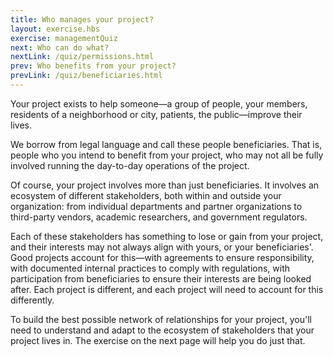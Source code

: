 ```yaml
---
title: Who manages your project?
layout: exercise.hbs
exercise: managementQuiz
next: Who can do what?
nextLink: /quiz/permissions.html
prev: Who benefits from your project?
prevLink: /quiz/beneficiaries.html
---
```


Your project exists to help someone&mdash;a group of people, your members, residents of a neighborhood or city, patients, the public&mdash;improve their lives. 

We borrow from legal language and call these people beneficiaries. That is, people who you intend to benefit from your project, who may not all be fully involved running the day-to-day operations of the project.

Of course, your project involves more than just beneficiaries. It involves an ecosystem of different stakeholders, both within and outside your organization: from individual departments and partner organizations to third-party vendors, academic researchers, and government regulators. 

Each of these stakeholders has something to lose or gain from your project, and their interests may not always align with yours, or your beneficiaries'. Good projects account for this—with agreements to ensure responsibility, with documented internal practices to comply with regulations, with participation from beneficiaries to ensure their interests are being looked after. Each project is different, and each project will need to account for this differently. 

To build the best possible network of relationships for your project, you'll need to understand and adapt to the ecosystem of stakeholders that your project lives in. The exercise on the next page will help you do just that.